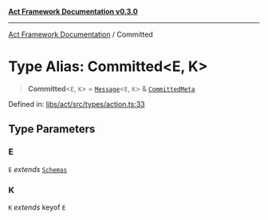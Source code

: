 [**Act Framework Documentation v0.3.0**](../README.md)

***

[Act Framework Documentation](../globals.md) / Committed

# Type Alias: Committed\<E, K\>

> **Committed**\<`E`, `K`\> = [`Message`](Message.md)\<`E`, `K`\> & [`CommittedMeta`](CommittedMeta.md)

Defined in: [libs/act/src/types/action.ts:33](https://github.com/Rotorsoft/act-root/blob/b40f67575d048d860d7c67a52d36c927803922d7/libs/act/src/types/action.ts#L33)

## Type Parameters

### E

`E` *extends* [`Schemas`](Schemas.md)

### K

`K` *extends* keyof `E`
